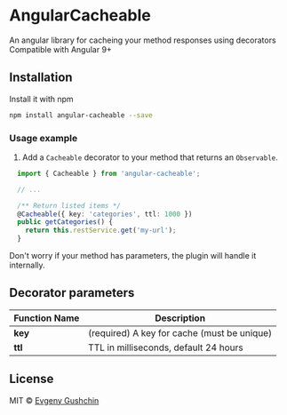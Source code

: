 # AngularCacheable

An angular library for cacheing your method responses using decorators
Compatible with Angular 9+

## Installation

Install it with npm

```bash
npm install angular-cacheable --save
```

### Usage example

1. Add a `Cacheable` decorator to your method that returns an `Observable`.

```ts
  import { Cacheable } from 'angular-cacheable';

  // ...

  /** Return listed items */
  @Cacheable({ key: 'categories', ttl: 1000 })
  public getCategories() {
    return this.restService.get('my-url');
  }
```

Don't worry if your method has parameters, the plugin will handle it internally.

## Decorator parameters

| Function Name               | Description                                         |
| --------------------------- | --------------------------------------------------- |
| **key**                     | (required) A key for cache (must be unique)         |
| **ttl**                     | TTL in milliseconds, default 24 hours               |

## License
MIT © [Evgeny Gushchin](https://github.com/evgushchin)

